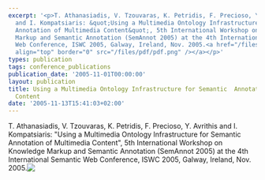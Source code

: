 ```yaml
---
excerpt: '<p>T. Athanasiadis, V. Tzouvaras, K. Petridis, F. Precioso, Y. Avrithis
  and I. Kompatsiaris: &quot;Using a Multimedia Ontology Infrastructure for Semantic
  Annotation of Multimedia Content&quot;, 5th International Workshop on Knowledge
  Markup and Semantic Annotation (SemAnnot 2005) at the 4th International Semantic
  Web Conference, ISWC 2005, Galway, Ireland, Nov. 2005.<a href="/files/pdf/semannot05.pdf"><img
  align="top" border="0" src="/files/pdf/pdf.png" /></a></p>'
types: publication
tags: conference_publications
publication_date: '2005-11-01T00:00:00'
layout: publication
title: Using a Multimedia Ontology Infrastructure for Semantic  Annotation of Multimedia
  Content
date: '2005-11-13T15:41:03+02:00'
---
```

<p>T. Athanasiadis, V. Tzouvaras, K. Petridis, F. Precioso, Y. Avrithis and I. Kompatsiaris: &quot;Using a Multimedia Ontology Infrastructure for Semantic Annotation of Multimedia Content&quot;, 5th International Workshop on Knowledge Markup and Semantic Annotation (SemAnnot 2005) at the 4th International Semantic Web Conference, ISWC 2005, Galway, Ireland, Nov. 2005.<a href="/files/pdf/semannot05.pdf"><img align="top" border="0" src="/files/pdf/pdf.png" /></a></p>
